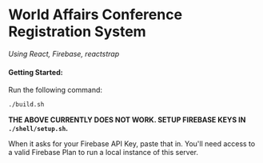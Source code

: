 # World Affairs Conference Registration System

*Using React, Firebase, reactstrap*

#### Getting Started:

Run the following command:

```bash
./build.sh
```

**THE ABOVE CURRENTLY DOES NOT WORK. SETUP FIREBASE KEYS IN `./shell/setup.sh`.**

When it asks for your Firebase API Key, paste that in. You'll need access to a valid Firebase Plan to run a local instance of this server.
